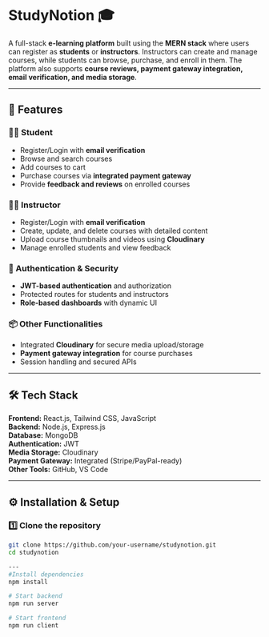 # StudyNotion 🎓  
A full-stack **e-learning platform** built using the **MERN stack** where users can register as **students** or **instructors**. Instructors can create and manage courses, while students can browse, purchase, and enroll in them. The platform also supports **course reviews, payment gateway integration, email verification, and media storage**.  

---

## 🚀 Features  

### 👨‍🎓 Student  
- Register/Login with **email verification**  
- Browse and search courses  
- Add courses to cart  
- Purchase courses via **integrated payment gateway**  
- Provide **feedback and reviews** on enrolled courses  

### 👨‍🏫 Instructor  
- Register/Login with **email verification**  
- Create, update, and delete courses with detailed content  
- Upload course thumbnails and videos using **Cloudinary**  
- Manage enrolled students and view feedback  

### 🔐 Authentication & Security  
- **JWT-based authentication** and authorization  
- Protected routes for students and instructors  
- **Role-based dashboards** with dynamic UI  

### 📦 Other Functionalities  
- Integrated **Cloudinary** for secure media upload/storage  
- **Payment gateway integration** for course purchases  
- Session handling and secured APIs  

---

## 🛠️ Tech Stack  

**Frontend:** React.js, Tailwind CSS, JavaScript  
**Backend:** Node.js, Express.js  
**Database:** MongoDB  
**Authentication:** JWT  
**Media Storage:** Cloudinary  
**Payment Gateway:** Integrated (Stripe/PayPal-ready)  
**Other Tools:** GitHub, VS Code  

---


## ⚙️ Installation & Setup  

### 1️⃣ Clone the repository  
```bash
git clone https://github.com/your-username/studynotion.git
cd studynotion

---
#Install dependencies
npm install

# Start backend
npm run server  

# Start frontend
npm run client

